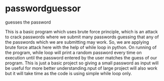 # passwordguessor
guesses the password


This is a basic program which uses brute force principle, which is an attack to crack passwords where we submit many passwords guessing that any of the passwords which we are submitting may work.
So, we are applying brute force attack here with the help of while loop in python.
On running of the program, while loop will print a random password every time on execution until the password entered by the user matches the guess of our program.
This is just a basic project so giving a small password as input will be useful for more better understanding.nput of large project will also work but it will take time as the code is using simple while loop only.
